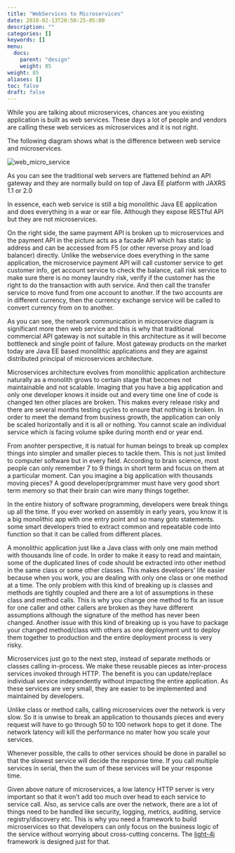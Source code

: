 ```yaml
---
title: "WebServices to Microservices"
date: 2018-02-13T20:50:25-05:00
description: ""
categories: []
keywords: []
menu:
  docs:
    parent: "design"
    weight: 85
weight: 85
aliases: []
toc: false
draft: false
---
```


While you are talking about microservices, chances are you existing application
is built as web services. These days a lot of people and vendors are calling
these web services as microservices and it is not right.

The following diagram shows what is the difference between web service
and microservices.

![web_micro_service](/images/web_micro_service.jpeg)


As you can see the traditional web servers are flattened behind an API gateway 
and they are normally build on top of Java EE platform with JAXRS 1.1 or 2.0

In essence, each web service is still a big monolithic Java EE application and
does everything in a war or ear file. Although they expose RESTful API but they
are not microservices. 

On the right side, the same payment API is broken up to microservices and the
payment API in the picture acts as a facade API which has static ip address and
can be accessed from F5 (or other reverse proxy and load balancer) directly. 
Unlike the webservice does everything in the same application, the microservice
payment API will call customer service to get customer info, get account service
to check the balance, call risk service to make sure there is no money laundry
risk, verify if the customer has the right to do the transaction with auth 
service. And then call the transfer service to move fund from one account to
another. If the two accounts are in different currency, then the currency
exchange service will be called to convert currency from on to another. 

As you can see, the network communication in microservice diagram is significant
more then web service and this is why that traditional commercial API gateway
is not suitable in this architecture as it will become bottleneck and single
point of failure. Most gateway products on the market today are Java EE based
monolithic applications and they are against distributed principal of microservices
architecture.

Microservices architecture evolves from monolithic application architecture 
naturally as a monolith grows to certain stage that becomes not maintainable
and not scalable. Imaging that you have a big application and only one 
developer knows it inside out and every time one line of code is changed ten
other places are broken. This makes every release risky and there are several
months testing cycles to ensure that nothing is broken. In order to meet the
demand from business growth, the application can only be scaled horizontally
and it is all or nothing. You cannot scale an individual service which is
facing volume spike during month end or year end. 

From anohter perspective, it is natual for human beings to break up complex
things into simpler and smaller pieces to tackle them. This is not just limited
to computer software but in every field. According to brain science, most
people can only remember 7 to 9 things in short term and focus on them
at a particular moment. Can you imagine a big application with thousands
moving pieces? A good developer/prgrammer must have very good short term
memory so that their brain can wire many things together.

In the entire history of software programming, developers were break things
up all the time. If you ever worked on assembly in early years, you know it
is a big monolithic app with one entry point and so many goto statements.
some smart developers tried to extract common and repeatable code into function
so that it can be called from different places.

A monolithic application just like a Java class with only one main method with
thousands line of code. In order to make it easy to read and maintain, some of
the duplicated lines of code should be extracted into other method in the same
class or some other classes. This makes developers' life easier because when
you work, you are dealing with only one class or one method at a time. The only
problem with this kind of breaking up is classes and methods are tightly coupled
and there are a lot of assumptions in these class and method calls. This is
why you change one method to fix an issue for one caller and other callers are
broken as they have different assumptions although the signature of the method
has never been changed. Another issue with this kind of breaking up is you have to
package your changed method/class with others as one deployment unit to deploy
them together to production and the entire deployment process is very risky.

Microservices just go to the next step, instead of separate methods or classes
calling in-process. We make these reusable pieces as inter-process services
invoked through HTTP. The benefit is you can update/replace individual service 
independently without impacting the entire application. As these services are
very small, they are easier to be implemented and maintained by developers.

Unlike class or method calls, calling microservices over the network is very
slow. So it is unwise to break an application to thousands pieces and every
request will have to go through 50 to 100 network hops to get it done. The
network latency will kill the performance no mater how you scale your services.

Whenever possible, the calls to other services should be done in parallel so
that the slowest service will decide the response time. If you call multiple
services in serial, then the sum of these services will be your response time.

Given above nature of microservices, a low latency HTTP server is very important
so that it won't add too much over head to each service to service call. Also,
as service calls are over the network, there are a lot of things need to be
handled like security, logging, metrics, auditing, service registry/discovery
etc. This is why you need a framework to build microservices so that developers
can only focus on the business logic of the service without worrying about
cross-cutting concerns. The [light-4j](https://github.com/networknt/light-4j) 
framework is designed just for that. 


